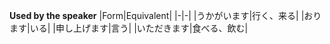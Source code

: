 **Used by the speaker**
|Form|Equivalent|
|-|-|
|うかがいます|行く、来る|
|おります|いる|
|申し上げます|言う|
|いただきます|食べる、飲む|